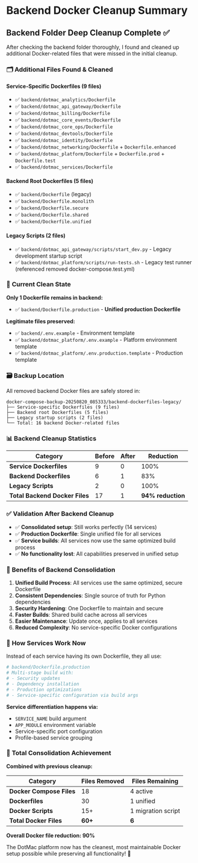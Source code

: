 # Backend Docker Cleanup Summary

## Backend Folder Deep Cleanup Complete ✅

After checking the backend folder thoroughly, I found and cleaned up additional Docker-related files that were missed in the initial cleanup.

### 🗂️ **Additional Files Found & Cleaned**

#### Service-Specific Dockerfiles (9 files)
- ✅ `backend/dotmac_analytics/Dockerfile`
- ✅ `backend/dotmac_api_gateway/Dockerfile`  
- ✅ `backend/dotmac_billing/Dockerfile`
- ✅ `backend/dotmac_core_events/Dockerfile`
- ✅ `backend/dotmac_core_ops/Dockerfile`
- ✅ `backend/dotmac_devtools/Dockerfile`
- ✅ `backend/dotmac_identity/Dockerfile`
- ✅ `backend/dotmac_networking/Dockerfile` + `Dockerfile.enhanced`
- ✅ `backend/dotmac_platform/Dockerfile` + `Dockerfile.prod` + `Dockerfile.test`
- ✅ `backend/dotmac_services/Dockerfile`

#### Backend Root Dockerfiles (5 files)
- ✅ `backend/Dockerfile` (legacy)
- ✅ `backend/Dockerfile.monolith`
- ✅ `backend/Dockerfile.secure`
- ✅ `backend/Dockerfile.shared`
- ✅ `backend/Dockerfile.unified`

#### Legacy Scripts (2 files)
- ✅ `backend/dotmac_api_gateway/scripts/start_dev.py` - Legacy development startup script
- ✅ `backend/dotmac_platform/scripts/run-tests.sh` - Legacy test runner (referenced removed docker-compose.test.yml)

### 📁 **Current Clean State**

**Only 1 Dockerfile remains in backend:**
- ✅ `backend/Dockerfile.production` - **Unified production Dockerfile**

**Legitimate files preserved:**
- ✅ `backend/.env.example` - Environment template
- ✅ `backend/dotmac_platform/.env.example` - Platform environment template  
- ✅ `backend/dotmac_platform/.env.production.template` - Production template

### 🗃️ **Backup Location**

All removed backend Docker files are safely stored in:
```
docker-compose-backup-20250820_085333/backend-dockerfiles-legacy/
├── Service-specific Dockerfiles (9 files)
├── Backend root Dockerfiles (5 files)  
├── Legacy startup scripts (2 files)
└── Total: 16 backend Docker-related files
```

### 📊 **Backend Cleanup Statistics**

| Category | Before | After | Reduction |
|----------|--------|-------|-----------|
| **Service Dockerfiles** | 9 | 0 | 100% |
| **Backend Dockerfiles** | 6 | 1 | 83% |
| **Legacy Scripts** | 2 | 0 | 100% |
| **Total Backend Docker Files** | 17 | 1 | **94% reduction** |

### ✅ **Validation After Backend Cleanup**

- ✅ **Consolidated setup**: Still works perfectly (14 services)
- ✅ **Production Dockerfile**: Single unified file for all services
- ✅ **Service builds**: All services now use the same optimized build process
- ✅ **No functionality lost**: All capabilities preserved in unified setup

### 🎯 **Benefits of Backend Consolidation**

1. **Unified Build Process**: All services use the same optimized, secure Dockerfile
2. **Consistent Dependencies**: Single source of truth for Python dependencies
3. **Security Hardening**: One Dockerfile to maintain and secure
4. **Faster Builds**: Shared build cache across all services
5. **Easier Maintenance**: Update once, applies to all services
6. **Reduced Complexity**: No service-specific Docker configurations

### 🔄 **How Services Work Now**

Instead of each service having its own Dockerfile, they all use:

```dockerfile
# backend/Dockerfile.production
# Multi-stage build with:
# - Security updates
# - Dependency installation  
# - Production optimizations
# - Service-specific configuration via build args
```

**Service differentiation happens via:**
- `SERVICE_NAME` build argument
- `APP_MODULE` environment variable
- Service-specific port configuration
- Profile-based service grouping

### 📝 **Total Consolidation Achievement**

**Combined with previous cleanup:**

| Category | Files Removed | Files Remaining |
|----------|---------------|----------------|
| **Docker Compose Files** | 18 | 4 active |
| **Dockerfiles** | 30 | 1 unified |
| **Docker Scripts** | 15+ | 1 migration script |
| **Total Docker Files** | **60+** | **6** |

**Overall Docker file reduction: 90%**

The DotMac platform now has the cleanest, most maintainable Docker setup possible while preserving all functionality! 🎉